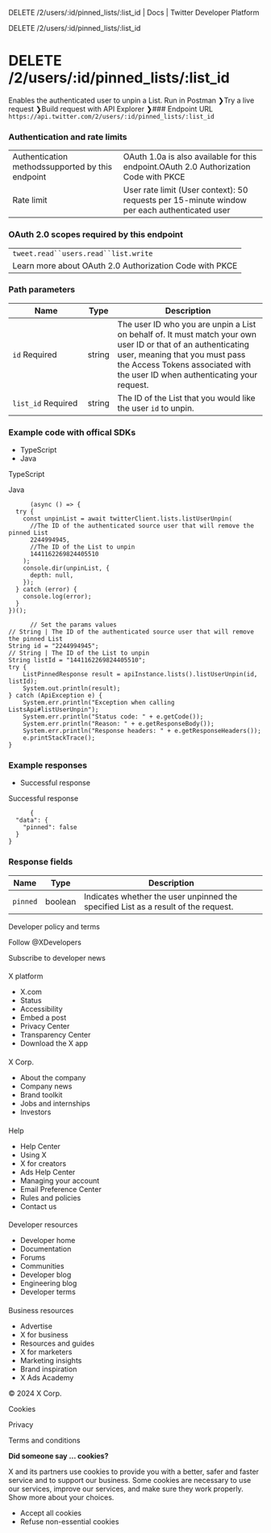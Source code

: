 
DELETE /2/users/:id/pinned\_lists/:list\_id | Docs | Twitter Developer Platform 

DELETE /2/users/:id/pinned\_lists/:list\_id

 DELETE /2/users/:id/pinned\_lists/:list\_id
===========================================
Enables the authenticated user to unpin a List.
Run in Postman ❯Try a live request ❯Build request with API Explorer ❯### Endpoint URL
`https://api.twitter.com/2/users/:id/pinned_lists/:list_id`  
### Authentication and rate limits

|  |  |
| --- | --- |
| Authentication methodssupported by this endpoint | OAuth 1.0a is also available for this endpoint.OAuth 2.0 Authorization Code with PKCE |
| Rate limit | User rate limit (User context): 50 requests per 15-minute window per each authenticated user |
### OAuth 2.0 scopes required by this endpoint

|  |
| --- |
| `tweet.read``users.read``list.write` |
| Learn more about OAuth 2.0 Authorization Code with PKCE |
### Path parameters

| Name | Type | Description |
| --- | --- | --- |
| `id` Required  | string | The user ID who you are unpin a List on behalf of. It must match your own user ID or that of an authenticating user, meaning that you must pass the Access Tokens associated with the user ID when authenticating your request. |
| `list_id` Required  | string | The ID of the List that you would like the user `id` to unpin. |

### Example code with offical SDKs

* TypeScript
* Java

 TypeScript

 Java

```
      (async () => {
  try {
    const unpinList = await twitterClient.lists.listUserUnpin(
      //The ID of the authenticated source user that will remove the pinned List
      2244994945,
      //The ID of the List to unpin
      1441162269824405510
    );
    console.dir(unpinList, {
      depth: null,
    });
  } catch (error) {
    console.log(error);
  }
})();

```

```
      // Set the params values
// String | The ID of the authenticated source user that will remove the pinned List
String id = "2244994945"; 
// String | The ID of the List to unpin
String listId = "1441162269824405510";
try {
    ListPinnedResponse result = apiInstance.lists().listUserUnpin(id, listId);
    System.out.println(result);
} catch (ApiException e) {
    System.err.println("Exception when calling ListsApi#listUserUnpin");
    System.err.println("Status code: " + e.getCode());
    System.err.println("Reason: " + e.getResponseBody());
    System.err.println("Response headers: " + e.getResponseHeaders());
    e.printStackTrace();
}

```

### Example responses

* Successful response

 Successful response

```
      {
  "data": {
    "pinned": false
  }
}
```

### Response fields

| Name | Type | Description |
| --- | --- | --- |
| `pinned` | boolean | Indicates whether the user unpinned the specified List as a result of the request. |

Developer policy and terms

Follow @XDevelopers

Subscribe to developer news

#### 
 X platform

* X.com
* Status
* Accessibility
* Embed a post
* Privacy Center
* Transparency Center
* Download the X app

#### 
 X Corp.

* About the company
* Company news
* Brand toolkit
* Jobs and internships
* Investors

#### 
 Help

* Help Center
* Using X
* X for creators
* Ads Help Center
* Managing your account
* Email Preference Center
* Rules and policies
* Contact us

#### 
 Developer resources

* Developer home
* Documentation
* Forums
* Communities
* Developer blog
* Engineering blog
* Developer terms

#### 
 Business resources

* Advertise
* X for business
* Resources and guides
* X for marketers
* Marketing insights
* Brand inspiration
* X Ads Academy

 © 2024 X Corp.

Cookies

Privacy

Terms and conditions

**Did someone say … cookies?**  

 X and its partners use cookies to provide you with a better, safer and
 faster service and to support our business. Some cookies are necessary to use
 our services, improve our services, and make sure they work properly.
 Show more about your choices.

* Accept all cookies
* Refuse non-essential cookies